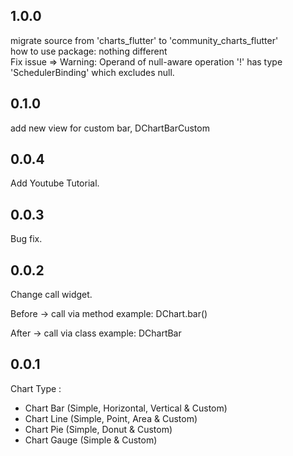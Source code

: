 ## 1.0.0

migrate source from 'charts_flutter' to 'community_charts_flutter'\
how to use package: nothing different\
Fix issue => Warning: Operand of null-aware operation '!' has type 'SchedulerBinding' which excludes null.

## 0.1.0

add new view for custom bar, DChartBarCustom

## 0.0.4

Add Youtube Tutorial.

## 0.0.3

Bug fix.

## 0.0.2

Change call widget.

Before -> call via method
example: DChart.bar()

After -> call via class
example: DChartBar

## 0.0.1

Chart Type :
- Chart Bar (Simple, Horizontal, Vertical & Custom)
- Chart Line (Simple, Point, Area & Custom)
- Chart Pie (Simple, Donut & Custom)
- Chart Gauge (Simple & Custom)